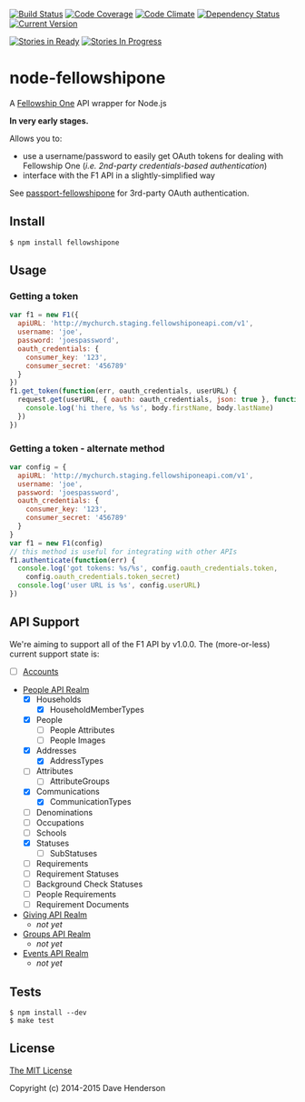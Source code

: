 [![Build Status][travis-image]][travis-url]
[![Code Coverage][coverage-image]][coverage-url]
[![Code Climate][climate-image]][climate-url]
[![Dependency Status][gemnasium-image]][gemnasium-url]
[![Current Version][npm-image]][npm-url]

[![Stories in Ready][waffle-ready-image]][waffle-url]
[![Stories In Progress][waffle-progress-image]][waffle-url]

# node-fellowshipone

A [Fellowship One](http://developer.fellowshipone.org) API wrapper for Node.js

**In very early stages.**

Allows you to:

- use a username/password to easily get OAuth tokens for dealing with Fellowship One (*i.e. 2nd-party credentials-based authentication*)
- interface with the F1 API in a slightly-simplified way

See [passport-fellowshipone](https://github.com/hairyhenderson/passport-fellowshipone) for 3rd-party OAuth authentication.

## Install

```
$ npm install fellowshipone
```

## Usage

### Getting a token

```javascript
var f1 = new F1({
  apiURL: 'http://mychurch.staging.fellowshiponeapi.com/v1',
  username: 'joe',
  password: 'joespassword',
  oauth_credentials: {
    consumer_key: '123',
    consumer_secret: '456789'
  }
})
f1.get_token(function(err, oauth_credentials, userURL) {
  request.get(userURL, { oauth: oauth_credentials, json: true }, function(err, res, body) {
    console.log('hi there, %s %s', body.firstName, body.lastName)
  })
})
```

### Getting a token - alternate method

```javascript
var config = {
  apiURL: 'http://mychurch.staging.fellowshiponeapi.com/v1',
  username: 'joe',
  password: 'joespassword',
  oauth_credentials: {
    consumer_key: '123',
    consumer_secret: '456789'
  }
}
var f1 = new F1(config)
// this method is useful for integrating with other APIs
f1.authenticate(function(err) {
  console.log('got tokens: %s/%s', config.oauth_credentials.token,
    config.oauth_credentials.token_secret)
  console.log('user URL is %s', config.userURL)
})
```

## API Support

We're aiming to support all of the F1 API by v1.0.0. The (more-or-less) current support state is:

- [ ] [Accounts](http://developer.fellowshipone.com/docs/v1/Util/accounts.help)
- [People API Realm](http://developer.fellowshipone.com/docs/v1/util/docs.help)
  - [x] Households
    - [x] HouseholdMemberTypes
  - [x] People
    - [ ] People Attributes
    - [ ] People Images
  - [x] Addresses
    - [x] AddressTypes
  - [ ] Attributes
    - [ ] AttributeGroups
  - [x] Communications
    - [x] CommunicationTypes
  - [ ] Denominations
  - [ ] Occupations
  - [ ] Schools
  - [x] Statuses
    - [ ] SubStatuses
  - [ ] Requirements
  - [ ] Requirement Statuses
  - [ ] Background Check Statuses
  - [ ] People Requirements
  - [ ] Requirement Documents
- [Giving API Realm](http://developer.fellowshipone.com/docs/giving/v1/util/docs.help)
  - _not yet_
- [Groups API Realm](http://developer.fellowshipone.com/docs/groups/v1/util/docs.help)
  - _not yet_
- [Events API Realm](http://developer.fellowshipone.com/docs/events/v1/util/docs.help)
  - _not yet_

## Tests

```
$ npm install --dev
$ make test
```

## License

[The MIT License](http://opensource.org/licenses/MIT)

Copyright (c) 2014-2015 Dave Henderson

[travis-image]: https://img.shields.io/travis/hairyhenderson/node-fellowshipone.svg?style=flat
[travis-url]: https://travis-ci.org/hairyhenderson/node-fellowshipone

[coverage-image]: https://img.shields.io/codeclimate/coverage/github/hairyhenderson/node-fellowshipone.svg?style=flat
[coverage-url]: https://codeclimate.com/github/hairyhenderson/node-fellowshipone

[climate-image]: https://img.shields.io/codeclimate/github/hairyhenderson/node-fellowshipone.svg?style=flat
[climate-url]: https://codeclimate.com/github/hairyhenderson/node-fellowshipone

[gemnasium-image]: https://img.shields.io/gemnasium/hairyhenderson/node-fellowshipone.svg?style=flat
[gemnasium-url]: https://gemnasium.com/hairyhenderson/node-fellowshipone

[npm-image]: https://img.shields.io/npm/v/fellowshipone.svg?style=flat
[npm-url]: https://npmjs.org/package/fellowshipone

[waffle-ready-image]: https://badge.waffle.io/hairyhenderson/node-fellowshipone.svg?label=ready&title=Ready
[waffle-progress-image]: https://badge.waffle.io/hairyhenderson/node-fellowshipone.svg?label=in+progress&title=In+Progress
[waffle-url]: https://waffle.io/hairyhenderson/node-fellowshipone
